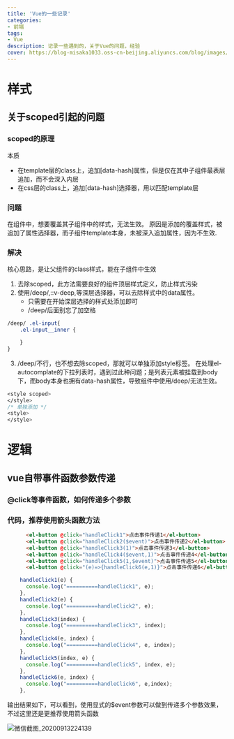 ```yaml
---
title: 'Vue的一些记录'
categories:
- 前端
tags: 
- Vue
description: 记录一些遇到的，关于Vue的问题，经验
cover: https://blog-misaka1033.oss-cn-beijing.aliyuncs.com/blog/images/1599308368185.webp
---
```

# 样式
## 关于scoped引起的问题
### scoped的原理
本质
* 在template层的class上，追加[data-hash]属性，但是仅在其中子组件最表层追加，而不会深入内层
* 在css层的class上，追加[data-hash]选择器，用以匹配template层

### 问题
在组件中，想要覆盖其子组件中的样式，无法生效。
原因是添加的覆盖样式，被追加了属性选择器，而子组件template本身，未被深入追加属性，因为不生效.

### 解决
核心思路，是让父组件的class样式，能在子组件中生效
1. 去除scoped，此方法需要良好的组件顶层样式定义，防止样式污染
2. 使用/deep/,::v-deep,等深层选择器，可以去除样式中的data属性。
    * 只需要在开始深层选择的样式处添加即可
    * /deep/后面别忘了加空格
``` css
/deep/ .el-input{
    .el-input__inner {

    }
}
```
3. /deep/不行，也不想去除scoped，那就可以单独添加style标签。
在处理el-autocomplate的下拉列表时，遇到过此种问题；是列表元素被挂载到body下，而body本身也拥有data-hash属性，导致组件中使用/deep/无法生效。
``` css
<style scoped>
</style>
/* 单独添加 */
<style>
</style>
```

# 逻辑
## vue自带事件函数参数传递
### @click等事件函数，如何传递多个参数
### 代码，推荐使用箭头函数方法
``` html
      <el-button @click="handleClick1">点击事件传递1</el-button>
      <el-button @click="handleClick2($event)">点击事件传递2</el-button>
      <el-button @click="handleClick3(1)">点击事件传递3</el-button>
      <el-button @click="handleClick4($event,1)">点击事件传递4</el-button>
      <el-button @click="handleClick5(1,$event)">点击事件传递5</el-button>
      <el-button @click="(e)=>{handleClick6(e,1)}">点击事件传递6</el-button>
```

```javascript
    handleClick1(e) {
      console.log("==========handleClick1", e);
    },
    handleClick2(e) {
      console.log("==========handleClick2", e);
    },
    handleClick3(index) {
      console.log("==========handleClick3", index);
    },
    handleClick4(e, index) {
      console.log("==========handleClick4", e, index);
    },
    handleClick5(index, e) {
      console.log("==========handleClick5", index, e);
    },
    handleClick6(e, index) {
      console.log("==========handleClick6", e,index);
    },
```
输出结果如下，可以看到，使用显式的$event参数可以做到传递多个参数效果，不过这里还是更推荐使用箭头函数

![微信截图_20200913224139](https://blog-misaka1033.oss-cn-beijing.aliyuncs.com/blog/images/微信截图_20200913224139.webp)